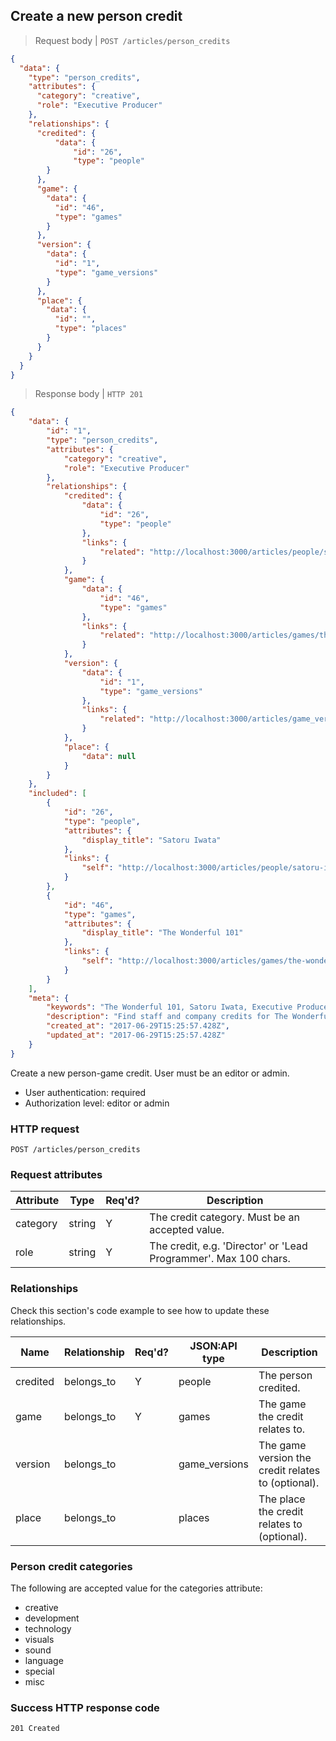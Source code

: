 ## <a name="person_credits_create"></a>Create a new person credit

> Request body | `POST /articles/person_credits`

```JSON
{
  "data": {
    "type": "person_credits",
    "attributes": {
      "category": "creative",
      "role": "Executive Producer"
    },
    "relationships": {
      "credited": {
          "data": {
              "id": "26",
              "type": "people"
        }
      },
      "game": {
        "data": {
          "id": "46",
          "type": "games"
        }
      },
      "version": {
        "data": {
          "id": "1",
          "type": "game_versions"
        }
      },
      "place": {
        "data": {
          "id": "",
          "type": "places"
        }
      }
    }
  }
}
```

> Response body | `HTTP 201`

```JSON
{
    "data": {
        "id": "1",
        "type": "person_credits",
        "attributes": {
            "category": "creative",
            "role": "Executive Producer"
        },
        "relationships": {
            "credited": {
                "data": {
                    "id": "26",
                    "type": "people"
                },
                "links": {
                    "related": "http://localhost:3000/articles/people/satoru-iwata"
                }
            },
            "game": {
                "data": {
                    "id": "46",
                    "type": "games"
                },
                "links": {
                    "related": "http://localhost:3000/articles/games/the-wonderful-101"
                }
            },
            "version": {
                "data": {
                    "id": "1",
                    "type": "game_versions"
                },
                "links": {
                    "related": "http://localhost:3000/articles/game_versions/1"
                }
            },
            "place": {
                "data": null
            }
        }
    },
    "included": [
        {
            "id": "26",
            "type": "people",
            "attributes": {
                "display_title": "Satoru Iwata"
            },
            "links": {
                "self": "http://localhost:3000/articles/people/satoru-iwata"
            }
        },
        {
            "id": "46",
            "type": "games",
            "attributes": {
                "display_title": "The Wonderful 101"
            },
            "links": {
                "self": "http://localhost:3000/articles/games/the-wonderful-101"
            }
        }
    ],
    "meta": {
        "keywords": "The Wonderful 101, Satoru Iwata, Executive Producer, person, credit, dbljump, video games, pc games, gaming",
        "description": "Find staff and company credits for The Wonderful 101 at Dbljump, the video game reference.",
        "created_at": "2017-06-29T15:25:57.428Z",
        "updated_at": "2017-06-29T15:25:57.428Z"
    }
}
```

Create a new person-game credit. User must be an editor or admin.

* User authentication: required
* Authorization level: editor or admin

### HTTP request

`POST /articles/person_credits`

### Request attributes

Attribute | Type | Req'd? | Description
--------- | ---- | ------ | -----------
category | string | Y | The credit category. Must be an accepted value.
role | string | Y | The credit, e.g. 'Director' or 'Lead Programmer'. Max 100 chars.

### Relationships

Check this section's code example to see how to update these relationships.

Name | Relationship | Req'd? | JSON:API type | Description
---- | ------------ | ------ | ------------- | -----------
credited  | belongs_to  | Y  | people  | The person credited. 
game | belongs_to | Y | games | The game the credit relates to.
version | belongs_to | | game_versions | The game version the credit relates to (optional).
place | belongs_to | | places | The place the credit relates to (optional).

### <a name="person_credit_categories"></a>Person credit categories

The following are accepted value for the categories attribute:

* creative
* development
* technology
* visuals
* sound
* language
* special
* misc

### Success HTTP response code

`201 Created`
